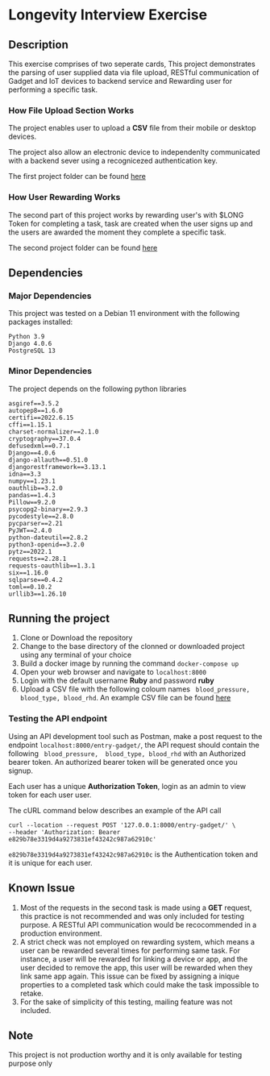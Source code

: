 # Longevity Interview Exercise

## Description
This exercise comprises of two seperate cards, 
This project demonstrates the parsing of user supplied data via file upload, RESTful communication of Gadget and IoT devices to backend service and Rewarding user for performing a specific task.

### How File Upload Section Works
The project enables user to upload a **CSV** file from their mobile or desktop devices.

The project also allow an electronic device to independenlty communicated with a backend sever using a recognicezed authentication key.

The first project folder can be found [here](user_input/)
### How User Rewarding Works

The second part of this project works by rewarding user's with $LONG Token for completing a task, task are created when the user signs up and the users are awarded the moment they complete a specific task.

The second project folder can be found [here](reward/)
## Dependencies
### Major Dependencies
This project was tested on a Debian 11 environment with the following packages installed:
```
Python 3.9
Django 4.0.6
PostgreSQL 13
```
### Minor Dependencies
The project depends on the following python libraries
```
asgiref==3.5.2
autopep8==1.6.0
certifi==2022.6.15
cffi==1.15.1
charset-normalizer==2.1.0
cryptography==37.0.4
defusedxml==0.7.1
Django==4.0.6
django-allauth==0.51.0
djangorestframework==3.13.1
idna==3.3
numpy==1.23.1
oauthlib==3.2.0
pandas==1.4.3
Pillow==9.2.0
psycopg2-binary==2.9.3
pycodestyle==2.8.0
pycparser==2.21
PyJWT==2.4.0
python-dateutil==2.8.2
python3-openid==3.2.0
pytz==2022.1
requests==2.28.1
requests-oauthlib==1.3.1
six==1.16.0
sqlparse==0.4.2
toml==0.10.2
urllib3==1.26.10
```
## Running the project
1. Clone or Download the repository
2. Change to the base directory of the clonned or downloaded project using any terminal of your choice
3. Build a docker image by running the command `docker-compose up ` 
4. Open your web browser and navigate to `localhost:8000`
5. Login with the default username **Ruby** and password **ruby**
6. Upload a CSV file with the following coloum names ` blood_pressure, 
blood_type, blood_rhd`. An example CSV file can be found [here](test_data/blood_test.csv)

### Testing the API endpoint 
Using an API development tool such as Postman, make a post request to the endpoint `localhost:8000/entry-gadget/`, the API request should contain the following ` blood_pressure, 
blood_type, blood_rhd` with an Authorized bearer token. An authorized bearer token will be generated once you signup.

Each user has a unique **Authorization Token**, login as an admin to view token for each user user.

The cURL command below describes an example of the API call
```
curl --location --request POST '127.0.0.1:8000/entry-gadget/' \
--header 'Authorization: Bearer e829b78e3319d4a9273831ef43242c987a62910c'
```
`e829b78e3319d4a9273831ef43242c987a62910c` is the Authentication token and it is unique for each user.

## Known Issue
1. Most of the requests in the second task is made using a **GET** request, this practice is not recommended and was only included for testing purpose. A RESTful API communication would be recocommended in a production environment.
2. A strict check was not employed on rewarding system, which means a user can be rewarded several times for performing same task.
For instance, a user will be rewarded for linking a device or app, and the user decided to remove the app, this user will be rewarded when they link same app again. This issue can be fixed by assigning a inique properties to a completed task which could make the task impossible to retake. 
3. For the sake of simplicity of this testing, mailing feature was not included.

## Note
This project is not production worthy and it is only available for testing purpose only
